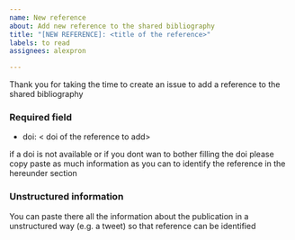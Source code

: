 ```yaml
---
name: New reference
about: Add new reference to the shared bibliography
title: "[NEW REFERENCE]: <title of the reference>"
labels: to read
assignees: alexpron

---
```


Thank you for taking the time to create an issue to add a reference to the shared bibliography

###  Required field

+ doi: < doi of the reference to add>

if a doi is not available or if you dont wan to bother filling the doi please copy paste as much information as you can to identify the reference in the hereunder section

###  Unstructured information
You can paste there all the information about the publication in a unstructured way (e.g. a tweet) so that reference can be identified
